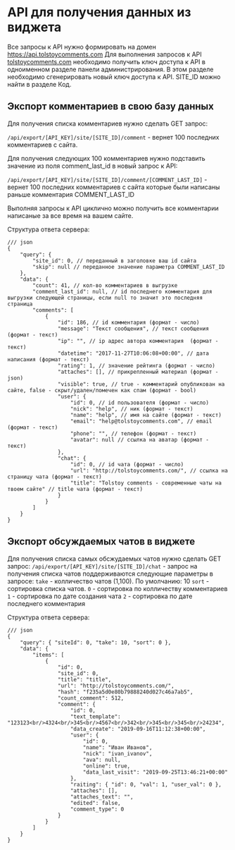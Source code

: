 # API для получения данных из виджета
Все запросы к API нужно формировать на домен https://api.tolstoycomments.com
Для выполнения запросов к API [tolstoycomments.com](https://tolstoycomments.com/) необходимо получить ключ доступа к API в одноименном разделе панели администрирования. В этом разделе необходимо сгенерировать новый ключ доступа к API.
SITE_ID можно найти в разделе Код.
## Экспорт комментариев в свою базу данных
Для получения списка комментариев нужно сделать GET запрос:

`/api/export/[API_KEY]/site/[SITE_ID]/comment` - вернет 100 последних комментариев с сайта.

Для получения следующих 100 комментариев нужно подставить значение из поля comment_last_id в новый запрос к API:

`/api/export/[API_KEY]/site/[SITE_ID]/comment/[COMMENT_LAST_ID]` - вернет 100 последних комментариев с сайта которые были написаны раньше комментария COMMENT_LAST_ID

Выполняя запросы к API циклично можно получить все комментарии написаные за все время на вашем сайте.

Структура ответа сервера:
```json5
/// json
{
	"query": {
		"site_id": 0, // переданный в заголовке ваш id сайта
		"skip": null // переданное значение параметра COMMENT_LAST_ID
	},
	"data": {
		"count": 41, // кол-во комментариев в выгрузке
		"comment_last_id": null, // id последнего комментария для выгрузки следующей страницы, если null то значит это последняя страница
		"comments": [
			{
				"id": 186, // id комментария (формат - число)
				"message": "Текст сообщения", // текст сообщения (формат - текст)
				"ip": "", // ip адрес автора комментария  (формат - текст)
				"datеtime": "2017-11-27T10:06:08+00:00", // дата написания (формат - текст)
				"rating": 1, // значение рейтинга (формат - число)
				"attaches": [], // прикрепленный материал (формат - json)
				"visible": true, // true - комментарий опубликован на сайте, false - скрыт/удален/помечен как спам (формат - bool)
				"user": {
					"id": 0, // id пользователя (формат - число)
					"nick": "help", // ник (формат - текст)
					"name": "help", // имя на сайте (формат - текст)
					"email": "help@tolstoycomments.com", // email (формат - текст)
					"phone": "", // телефон (формат - текст)
					"avatar": null // ссылка на аватар (формат - текст)
				},
				"chat": {
					"id": 0, // id чата (формат - число)
					"url": "http://tolstoycomments.com/", // ссылка на страницу чата (формат - текст)
					"title": "Tolstoy comments - современные чаты на твоем сайте" // title чата (формат - текст)
				}
			}
		]
	}
}
```
## Экспорт обсуждаемых чатов в виджете
Для получения списка самых обсжудаемых чатов нужно сделать GET запрос:
`/api/export/[API_KEY]/site/[SITE_ID]/chat` - запрос на получения списка чатов
поддерживаются следующие параметры в запросе:
`take` - колличество чатов (1,100). По умолчанию: 10
`sort` - сортировка списка чатов.
	`0` - сортировка по колличеству комментариев
	`1` - сортировка по дате создания чата
	`2` - сортировка по дате последнего комментария

Структура ответа сервера:
```json5
/// json
{
	"query": { "siteId": 0, "take": 10, "sort": 0 },
	"data": {
		"items": [
			{
				"id": 0,
				"site_id": 0,
				"title": "title",
				"url": "http://tolstoycomments.com/",
				"hash": "f235a5d0e80b79888240d027c46a7ab5",
				"count_comment": 512,
				"comment": {
					"id": 0,
					"text_template": "123123<br/>4324<br/>345<br/>4567<br/>342<br/>345<br/>345<br/>24234",
					"data_create": "2019-09-16T11:12:38+00:00",
					"user": {
						"id": 0,
						"name": "Иван Иванов",
						"nick": "ivan_ivanov",
						"ava": null,
						"online": true,
						"data_last_visit": "2019-09-25T13:46:21+00:00"
					},
					"raiting": { "id": 0, "val": 1, "user_val": 0 },
					"attaches": [],
					"attaches_text": "",
					"edited": false,
					"comment_type": 0
				}
			}
		]
	}
}
```
